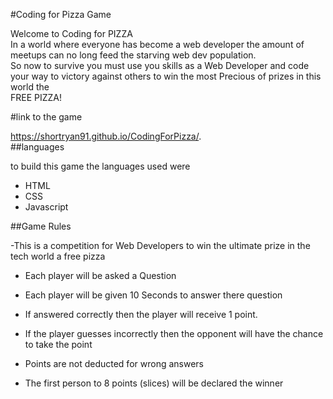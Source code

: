 
#Coding for Pizza Game

Welcome to Coding for PIZZA   
In a world where everyone has become a web developer the amount of meetups can no long feed the starving web dev population.   
 So now to survive you must use you skills as a Web Developer and code your way to victory against others to win the most Precious of prizes in this world the   
  FREE PIZZA!


#link to the game   

https://shortryan91.github.io/CodingForPizza/.   
##languages

to build this game the languages used were    
 - HTML   
 - CSS    
 - Javascript    

##Game Rules    

-This is a competition for Web Developers to win the ultimate prize in the tech world a free pizza    

- Each player will be asked a Question   

- Each player will be given 10 Seconds to answer there question    
 - If answered correctly then the player will receive 1 point.    
 - If the player guesses incorrectly then the opponent will have the chance to take the point     

 - Points are not deducted for wrong answers    

 - The first person to 8 points (slices) will be declared the winner    
